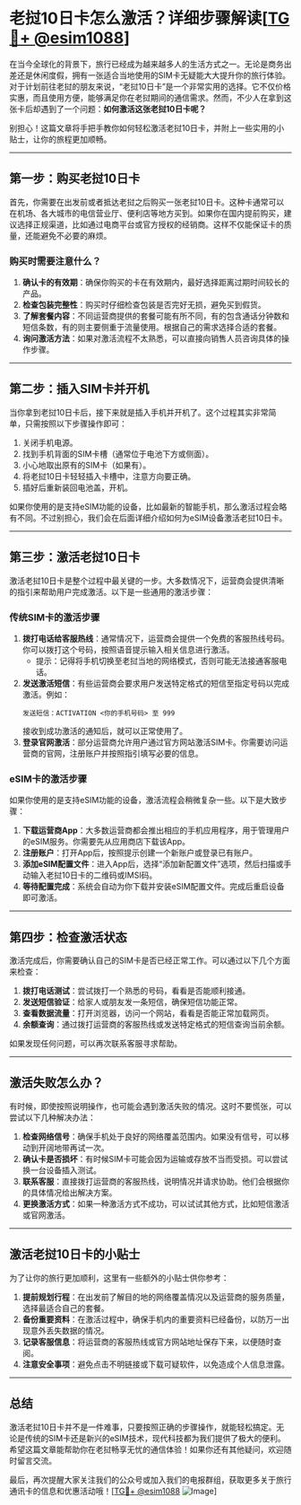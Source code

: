 # 老挝10日卡怎么激活？详细步骤解读[[TG💪+ @esim1088](https://t.me/s/esim1088)]

在当今全球化的背景下，旅行已经成为越来越多人的生活方式之一。无论是商务出差还是休闲度假，拥有一张适合当地使用的SIM卡无疑能大大提升你的旅行体验。对于计划前往老挝的朋友来说，“老挝10日卡”是一个非常实用的选择。它不仅价格实惠，而且使用方便，能够满足你在老挝期间的通信需求。然而，不少人在拿到这张卡后却遇到了一个问题：**如何激活这张老挝10日卡呢？**

别担心！这篇文章将手把手教你如何轻松激活老挝10日卡，并附上一些实用的小贴士，让你的旅程更加顺畅。

---

## **第一步：购买老挝10日卡**

首先，你需要在出发前或者抵达老挝之后购买一张老挝10日卡。这种卡通常可以在机场、各大城市的电信营业厅、便利店等地方买到。如果你在国内提前购买，建议选择正规渠道，比如通过电商平台或官方授权的经销商。这样不仅能保证卡的质量，还能避免不必要的麻烦。

### **购买时需要注意什么？**
1. **确认卡的有效期**：确保你购买的卡在有效期内，最好选择距离过期时间较长的产品。
2. **检查包装完整性**：购买时仔细检查包装是否完好无损，避免买到假货。
3. **了解套餐内容**：不同运营商提供的套餐可能有所不同，有的包含通话分钟数和短信条数，有的则主要侧重于流量使用。根据自己的需求选择合适的套餐。
4. **询问激活方法**：如果对激活流程不太熟悉，可以直接向销售人员咨询具体的操作步骤。

---

## **第二步：插入SIM卡并开机**

当你拿到老挝10日卡后，接下来就是插入手机并开机了。这个过程其实非常简单，只需按照以下步骤操作即可：

1. 关闭手机电源。
2. 找到手机背面的SIM卡槽（通常位于电池下方或侧面）。
3. 小心地取出原有的SIM卡（如果有）。
4. 将老挝10日卡轻轻插入卡槽中，注意方向要正确。
5. 插好后重新装回电池盖，开机。

如果你使用的是支持eSIM功能的设备，比如最新的智能手机，那么激活过程会略有不同。不过别担心，我们会在后面详细介绍如何为eSIM设备激活老挝10日卡。

---

## **第三步：激活老挝10日卡**

激活老挝10日卡是整个过程中最关键的一步。大多数情况下，运营商会提供清晰的指引来帮助用户完成激活。以下是一些通用的激活步骤：

### **传统SIM卡的激活步骤**
1. **拨打电话给客服热线**：通常情况下，运营商会提供一个免费的客服热线号码。你可以拨打这个号码，按照语音提示输入相关信息进行激活。
   - 提示：记得将手机切换至老挝当地的网络模式，否则可能无法接通客服电话。
2. **发送激活短信**：有些运营商会要求用户发送特定格式的短信至指定号码以完成激活。例如：
   ```
   发送短信：ACTIVATION <你的手机号码> 至 999
   ```
   接收到成功激活的通知后，就可以正常使用了。
3. **登录官网激活**：部分运营商允许用户通过官方网站激活SIM卡。你需要访问运营商的官网，注册账户并按照指引填写必要的信息。

### **eSIM卡的激活步骤**
如果你使用的是支持eSIM功能的设备，激活流程会稍微复杂一些。以下是大致步骤：
1. **下载运营商App**：大多数运营商都会推出相应的手机应用程序，用于管理用户的eSIM服务。你需要先从应用商店下载该App。
2. **注册账户**：打开App后，按照提示创建一个新账户或登录已有账户。
3. **添加eSIM配置文件**：进入App后，选择“添加新配置文件”选项，然后扫描或手动输入老挝10日卡的二维码或IMSI码。
4. **等待配置完成**：系统会自动为你下载并安装eSIM配置文件。完成后重启设备即可激活。

---

## **第四步：检查激活状态**

激活完成后，你需要确认自己的SIM卡是否已经正常工作。可以通过以下几个方面来检查：

1. **拨打电话测试**：尝试拨打一个熟悉的号码，看看是否能顺利接通。
2. **发送短信验证**：给家人或朋友发一条短信，确保短信功能正常。
3. **查看数据流量**：打开浏览器，访问一个网站，看看是否能正常加载网页。
4. **余额查询**：通过拨打运营商的客服热线或发送特定格式的短信查询当前余额。

如果发现任何问题，可以再次联系客服寻求帮助。

---

## **激活失败怎么办？**

有时候，即使按照说明操作，也可能会遇到激活失败的情况。这时不要慌张，可以尝试以下几种解决办法：

1. **检查网络信号**：确保手机处于良好的网络覆盖范围内。如果没有信号，可以移动到开阔地带再试一次。
2. **确认卡是否损坏**：有时候SIM卡可能会因为运输或存放不当而受损。可以尝试换一台设备插入测试。
3. **联系客服**：直接拨打运营商的客服热线，说明情况并请求协助。他们会根据你的具体情况给出解决方案。
4. **更换激活方式**：如果一种激活方式不成功，可以试试其他方式，比如短信激活或官网激活。

---

## **激活老挝10日卡的小贴士**

为了让你的旅行更加顺利，这里有一些额外的小贴士供你参考：

1. **提前规划行程**：在出发前了解目的地的网络覆盖情况以及运营商的服务质量，选择最适合自己的套餐。
2. **备份重要资料**：在激活过程中，确保手机内的重要资料已经备份，以防万一出现意外丢失数据的情况。
3. **记录客服信息**：将运营商的客服热线或官方网站地址保存下来，以便随时查阅。
4. **注意安全事项**：避免点击不明链接或下载可疑软件，以免造成个人信息泄露。

---

## **总结**

激活老挝10日卡并不是一件难事，只要按照正确的步骤操作，就能轻松搞定。无论是传统的SIM卡还是新兴的eSIM技术，现代科技都为我们提供了极大的便利。希望这篇文章能帮助你在老挝畅享无忧的通信体验！如果你还有其他疑问，欢迎随时留言交流。

最后，再次提醒大家关注我们的公众号或加入我们的电报群组，获取更多关于旅行通讯卡的信息和优惠活动哦！[[TG💪+ @esim1088](https://t.me/s/esim1088) ![Image](https://i.postimg.cc/4NQfJmqS/Snipaste-2025-05-13-00-14-12.png)]